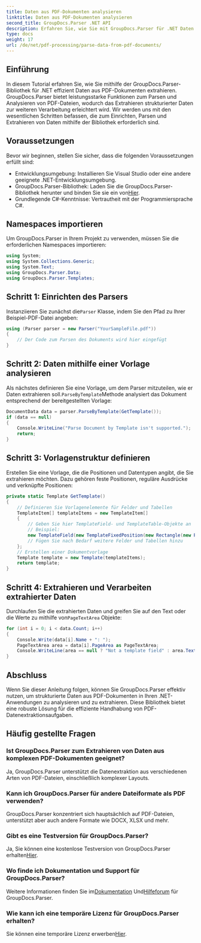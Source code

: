 ```yaml
---
title: Daten aus PDF-Dokumenten analysieren
linktitle: Daten aus PDF-Dokumenten analysieren
second_title: GroupDocs.Parser .NET API
description: Erfahren Sie, wie Sie mit GroupDocs.Parser für .NET Daten aus PDF-Dokumenten extrahieren. Folgen Sie unserer Schritt-für-Schritt-Anleitung, um PDF-Dateien effizient zu analysieren und zu verarbeiten.
type: docs
weight: 17
url: /de/net/pdf-processing/parse-data-from-pdf-documents/
---
```

## Einführung
In diesem Tutorial erfahren Sie, wie Sie mithilfe der GroupDocs.Parser-Bibliothek für .NET effizient Daten aus PDF-Dokumenten extrahieren. GroupDocs.Parser bietet leistungsstarke Funktionen zum Parsen und Analysieren von PDF-Dateien, wodurch das Extrahieren strukturierter Daten zur weiteren Verarbeitung erleichtert wird. Wir werden uns mit den wesentlichen Schritten befassen, die zum Einrichten, Parsen und Extrahieren von Daten mithilfe der Bibliothek erforderlich sind.
## Voraussetzungen
Bevor wir beginnen, stellen Sie sicher, dass die folgenden Voraussetzungen erfüllt sind:
- Entwicklungsumgebung: Installieren Sie Visual Studio oder eine andere geeignete .NET-Entwicklungsumgebung.
-  GroupDocs.Parser-Bibliothek: Laden Sie die GroupDocs.Parser-Bibliothek herunter und binden Sie sie ein von[Hier](https://releases.groupdocs.com/parser/net/).
- Grundlegende C#-Kenntnisse: Vertrautheit mit der Programmiersprache C#.

## Namespaces importieren
Um GroupDocs.Parser in Ihrem Projekt zu verwenden, müssen Sie die erforderlichen Namespaces importieren:
```csharp
using System;
using System.Collections.Generic;
using System.Text;
using GroupDocs.Parser.Data;
using GroupDocs.Parser.Templates;
```
## Schritt 1: Einrichten des Parsers
 Instanziieren Sie zunächst die`Parser` Klasse, indem Sie den Pfad zu Ihrer Beispiel-PDF-Datei angeben:
```csharp
using (Parser parser = new Parser("YourSampleFile.pdf"))
{
    // Der Code zum Parsen des Dokuments wird hier eingefügt
}
```
## Schritt 2: Daten mithilfe einer Vorlage analysieren
 Als nächstes definieren Sie eine Vorlage, um dem Parser mitzuteilen, wie er Daten extrahieren soll.`ParseByTemplate`Methode analysiert das Dokument entsprechend der bereitgestellten Vorlage:
```csharp
DocumentData data = parser.ParseByTemplate(GetTemplate());
if (data == null)
{
    Console.WriteLine("Parse Document by Template isn't supported.");
    return;
}
```
## Schritt 3: Vorlagenstruktur definieren
Erstellen Sie eine Vorlage, die die Positionen und Datentypen angibt, die Sie extrahieren möchten. Dazu gehören feste Positionen, reguläre Ausdrücke und verknüpfte Positionen:
```csharp
private static Template GetTemplate()
{
    // Definieren Sie Vorlagenelemente für Felder und Tabellen
    TemplateItem[] templateItems = new TemplateItem[]
    {
        // Geben Sie hier TemplateField- und TemplateTable-Objekte an
        // Beispiel:
        new TemplateField(new TemplateFixedPosition(new Rectangle(new Point(35, 135), new Size(100, 10))), "FromCompany"),
        // Fügen Sie nach Bedarf weitere Felder und Tabellen hinzu
    };
    // Erstellen einer Dokumentvorlage
    Template template = new Template(templateItems);
    return template;
}
```
## Schritt 4: Extrahieren und Verarbeiten extrahierter Daten
 Durchlaufen Sie die extrahierten Daten und greifen Sie auf den Text oder die Werte zu mithilfe von`PageTextArea` Objekte:
```csharp
for (int i = 0; i < data.Count; i++)
{
    Console.Write(data[i].Name + ": ");
    PageTextArea area = data[i].PageArea as PageTextArea;
    Console.WriteLine(area == null ? "Not a template field" : area.Text);
}
```

## Abschluss
Wenn Sie dieser Anleitung folgen, können Sie GroupDocs.Parser effektiv nutzen, um strukturierte Daten aus PDF-Dokumenten in Ihren .NET-Anwendungen zu analysieren und zu extrahieren. Diese Bibliothek bietet eine robuste Lösung für die effiziente Handhabung von PDF-Datenextraktionsaufgaben.
## Häufig gestellte Fragen
### Ist GroupDocs.Parser zum Extrahieren von Daten aus komplexen PDF-Dokumenten geeignet?
Ja, GroupDocs.Parser unterstützt die Datenextraktion aus verschiedenen Arten von PDF-Dateien, einschließlich komplexer Layouts.
### Kann ich GroupDocs.Parser für andere Dateiformate als PDF verwenden?
GroupDocs.Parser konzentriert sich hauptsächlich auf PDF-Dateien, unterstützt aber auch andere Formate wie DOCX, XLSX und mehr.
### Gibt es eine Testversion für GroupDocs.Parser?
 Ja, Sie können eine kostenlose Testversion von GroupDocs.Parser erhalten[Hier](https://releases.groupdocs.com/).
### Wo finde ich Dokumentation und Support für GroupDocs.Parser?
 Weitere Informationen finden Sie im[Dokumentation](https://reference.groupdocs.com/parser/net/) Und[Hilfeforum](https://forum.groupdocs.com/c/parser/17) für GroupDocs.Parser.
### Wie kann ich eine temporäre Lizenz für GroupDocs.Parser erhalten?
 Sie können eine temporäre Lizenz erwerben[Hier](https://purchase.groupdocs.com/temporary-license/).